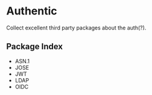 # Authentic
Collect excellent third party packages about the auth(?).

## Package Index
  - ASN.1
  - JOSE
  - JWT
  - LDAP
  - OIDC
